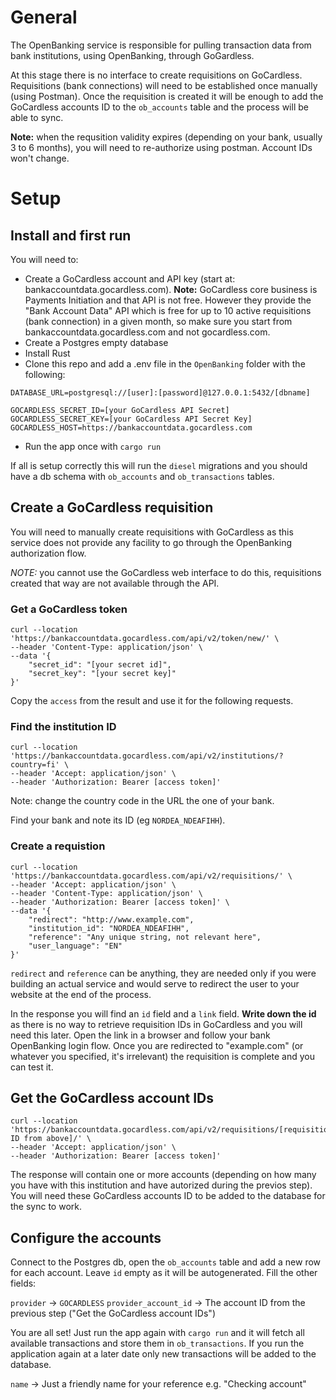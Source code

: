 
# General

The OpenBanking service is responsible for pulling transaction data from bank institutions, using OpenBanking, through GoGardless.

At this stage there is no interface to create requisitions on GoCardless. Requisitions (bank connections) will need to be established once manually (using Postman). 
Once the requisition is created it will be enough to add the GoCardless accounts ID to the `ob_accounts` table and the process will be able to sync.

**Note:** when the requsition validity expires (depending on your bank, usually 3 to 6 months), you will need to re-authorize using postman. Account IDs won't change.

# Setup

## Install and first run

You will need to:
* Create a GoCardless account and API key (start at: bankaccountdata.gocardless.com). **Note:** GoCardless core business is Payments Initiation and that API is not free. However they provide the "Bank Account Data" API which is free for up to 10 active requisitions (bank connection) in a given month, so make sure you start from bankaccountdata.gocardless.com and not gocardless.com.
* Create a Postgres empty database
* Install Rust
* Clone this repo and add a .env file in the `OpenBanking` folder with the following:

````
DATABASE_URL=postgresql://[user]:[password]@127.0.0.1:5432/[dbname]

GOCARDLESS_SECRET_ID=[your GoCardless API Secret]
GOCARDLESS_SECRET_KEY=[your GoCardless API Secret Key]
GOCARDLESS_HOST=https://bankaccountdata.gocardless.com
````

* Run the app once with `cargo run`

If all is setup correctly this will run the `diesel` migrations and you should have a db schema with `ob_accounts` and `ob_transactions` tables.

## Create a GoCardless requisition

You will need to manually create requisitions with GoCardless as this service does not provide any facility to go through the OpenBanking authorization flow.

*NOTE:* you cannot use the GoCardless web interface to do this, requisitions created that way are not available through the API.

### Get a GoCardless token

````
curl --location 'https://bankaccountdata.gocardless.com/api/v2/token/new/' \
--header 'Content-Type: application/json' \
--data '{
    "secret_id": "[your secret id]",
    "secret_key": "[your secret key]"
}'
````

Copy the `access` from the result and use it for the following requests.

### Find the institution ID

````
curl --location 'https://bankaccountdata.gocardless.com/api/v2/institutions/?country=fi' \
--header 'Accept: application/json' \
--header 'Authorization: Bearer [access token]'
````
Note: change the country code in the URL the one of your bank.

Find your bank and note its ID (eg `NORDEA_NDEAFIHH`).

### Create a requistion

````
curl --location 'https://bankaccountdata.gocardless.com/api/v2/requisitions/' \
--header 'Accept: application/json' \
--header 'Content-Type: application/json' \
--header 'Authorization: Bearer [access token]' \
--data '{
    "redirect": "http://www.example.com",
    "institution_id": "NORDEA_NDEAFIHH",
    "reference": "Any unique string, not relevant here",
    "user_language": "EN"
}'
````
`redirect` and `reference` can be anything, they are needed only if you were building an actual service and would serve to redirect the user to your website at the end of the process.

In the response you will find an `id` field and a `link` field. **Write down the id** as there is no way to retrieve requisition IDs in GoCardless and you will need this later. Open the link in a browser and follow your bank OpenBanking login flow. Once you are redirected to "example.com" (or whatever you specified, it's irrelevant) the requisition is complete and you can test it.

## Get the GoCardless account IDs

````
curl --location 'https://bankaccountdata.gocardless.com/api/v2/requisitions/[requisition ID from above]/' \
--header 'Accept: application/json' \
--header 'Authorization: Bearer [access token]'
````

The response will contain one or more accounts (depending on how many you have with this institution and have autorized during the previos step). You will need these GoCardless accounts ID to be added to the database for the sync to work.

## Configure the accounts 

Connect to the Postgres db, open the `ob_accounts` table and add a new row for each account. Leave `id` empty as it will be autogenerated. Fill the other fields:

`provider` -> `GOCARDLESS`
`provider_account_id` -> The account ID from the previous step ("Get the GoCardless account IDs")

You are all set! Just run the app again with `cargo run` and it will fetch all available transactions and store them in `ob_transactions`. If you run the application again at a later date only new transactions will be added to the database.



`name` -> Just a friendly name for your reference e.g. "Checking account"





